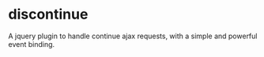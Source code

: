 discontinue
===========

A jquery plugin to handle continue ajax requests, with a simple and powerful event binding.